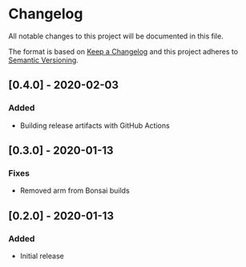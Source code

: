 # Changelog
All notable changes to this project will be documented in this file.

The format is based on [Keep a Changelog](http://keepachangelog.com/en/1.0.0/)
and this project adheres to [Semantic
Versioning](http://semver.org/spec/v2.0.0.html).

## [0.4.0] - 2020-02-03

### Added
- Building release artifacts with GitHub Actions

## [0.3.0] - 2020-01-13

### Fixes
- Removed arm from Bonsai builds

## [0.2.0] - 2020-01-13

### Added
- Initial release
